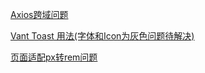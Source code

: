 <a href="https://github.com/jiayonghua1988/vue-buy/blob/main/notepad/%E8%B7%A8%E5%9F%9F%E9%97%AE%E9%A2%98.md">Axios跨域问题</a>

<a href="https://github.com/jiayonghua1988/vue-buy/blob/main/notepad/vant%20Toast%E7%BB%84%E4%BB%B6%E7%9A%84%E7%94%A8%E6%B3%95.md">Vant Toast 用法(字体和Icon为灰色问题待解决)</a>

<a href="https://github.com/jiayonghua1988/vue-buy/blob/main/notepad/%E9%A1%B5%E9%9D%A2%E9%80%82%E9%85%8Dpx%E8%BD%ACrem%E9%97%AE%E9%A2%98.md">页面适配px转rem问题</a>
